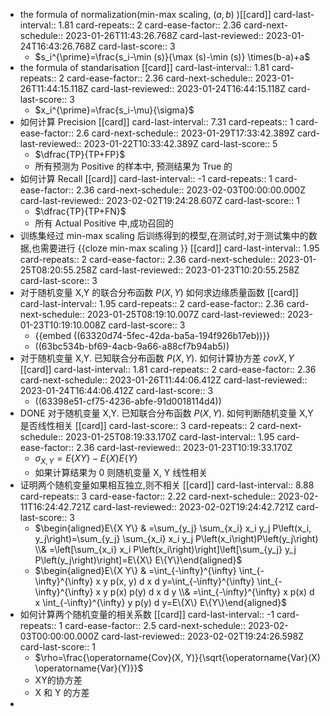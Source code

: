 - the formula of normalization(min-max scaling, $(a,b)$ )[[card]]
  card-last-interval:: 1.81
  card-repeats:: 2
  card-ease-factor:: 2.36
  card-next-schedule:: 2023-01-26T11:43:26.768Z
  card-last-reviewed:: 2023-01-24T16:43:26.768Z
  card-last-score:: 3
	- $s_i^{\prime}=\frac{s_i-\min (s)}{\max (s)-\min (s)} \times(b-a)+a$
- the formula of standarisation [[card]]
  card-last-interval:: 1.81
  card-repeats:: 2
  card-ease-factor:: 2.36
  card-next-schedule:: 2023-01-26T11:44:15.118Z
  card-last-reviewed:: 2023-01-24T16:44:15.118Z
  card-last-score:: 3
	- $x_i^{\prime}=\frac{s_i-\mu}{\sigma}$
- 如何计算 Precision [[card]]
  card-last-interval:: 7.31
  card-repeats:: 1
  card-ease-factor:: 2.6
  card-next-schedule:: 2023-01-29T17:33:42.389Z
  card-last-reviewed:: 2023-01-22T10:33:42.389Z
  card-last-score:: 5
	- $\dfrac{TP}{TP+FP}$
	- 所有预测为 Positive 的样本中, 预测结果为 True 的
- 如何计算 Recall [[card]]
  card-last-interval:: -1
  card-repeats:: 1
  card-ease-factor:: 2.36
  card-next-schedule:: 2023-02-03T00:00:00.000Z
  card-last-reviewed:: 2023-02-02T19:24:28.607Z
  card-last-score:: 1
	- $\dfrac{TP}{TP+FN}$
	- 所有 Actual Positive 中,成功召回的
- 训练集经过 min-max scaling 后训练得到的模型,在测试时,对于测试集中的数据,也需要进行 {{cloze min-max scaling }} [[card]]
  card-last-interval:: 1.95
  card-repeats:: 2
  card-ease-factor:: 2.36
  card-next-schedule:: 2023-01-25T08:20:55.258Z
  card-last-reviewed:: 2023-01-23T10:20:55.258Z
  card-last-score:: 3
- 对于随机变量 X,Y 的联合分布函数 $P(X,Y)$ 如何求边缘质量函数 [[card]]
  card-last-interval:: 1.95
  card-repeats:: 2
  card-ease-factor:: 2.36
  card-next-schedule:: 2023-01-25T08:19:10.007Z
  card-last-reviewed:: 2023-01-23T10:19:10.008Z
  card-last-score:: 3
	- {{embed ((63320d74-5fec-42da-ba5a-194f926b17eb))}}
	- ((63bc534b-bf69-4acb-9a66-a88cf7b94ab5))
- 对于随机变量 X,Y. 已知联合分布函数 $P(X,Y)$. 如何计算协方差 $cov{X,Y}$ [[card]]
  card-last-interval:: 1.81
  card-repeats:: 2
  card-ease-factor:: 2.36
  card-next-schedule:: 2023-01-26T11:44:06.412Z
  card-last-reviewed:: 2023-01-24T16:44:06.412Z
  card-last-score:: 3
	- ((63398e51-cf75-4236-abfe-91d0018114d4))
- DONE 对于随机变量 X,Y. 已知联合分布函数 $P(X,Y)$.  如何判断随机变量 X,Y 是否线性相关 [[card]]
  card-last-score:: 3
  card-repeats:: 2
  card-next-schedule:: 2023-01-25T08:19:33.170Z
  card-last-interval:: 1.95
  card-ease-factor:: 2.36
  card-last-reviewed:: 2023-01-23T10:19:33.170Z
	- $\sigma_{X, Y}=E\{X Y\}-E\{X\} E\{Y\}$
	- 如果计算结果为 0 则随机变量 X, Y 线性相关
- 证明两个随机变量如果相互独立,则不相关 [[card]]
  card-last-interval:: 8.88
  card-repeats:: 3
  card-ease-factor:: 2.22
  card-next-schedule:: 2023-02-11T16:24:42.721Z
  card-last-reviewed:: 2023-02-02T19:24:42.721Z
  card-last-score:: 3
	- $\begin{aligned}E\{X Y\} & =\sum_{y_j} \sum_{x_i} x_i y_j P\left(x_i, y_j\right)=\sum_{y_j} \sum_{x_i} x_i y_j P\left(x_i\right)P\left(y_j\right) \\& =\left[\sum_{x_i} x_i P\left(x_i\right)\right]\left[\sum_{y_j} y_j P\left(y_j\right)\right]=E\{X\} E\{Y\}\end{aligned}$
	- $\begin{aligned}E\{X Y\} & =\int_{-\infty}^{\infty} \int_{-\infty}^{\infty} x y p(x, y) d x d y=\int_{-\infty}^{\infty} \int_{-\infty}^{\infty} x y p(x) p(y) d x d y \\& =\int_{-\infty}^{\infty} x p(x) d x \int_{-\infty}^{\infty} y p(y) d y=E\{X\} E\{Y\}\end{aligned}$
- 如何计算两个随机变量的相关系数 [[card]]
  card-last-interval:: -1
  card-repeats:: 1
  card-ease-factor:: 2.5
  card-next-schedule:: 2023-02-03T00:00:00.000Z
  card-last-reviewed:: 2023-02-02T19:24:26.598Z
  card-last-score:: 1
	- $\rho=\frac{\operatorname{Cov}(X, Y)}{\sqrt{\operatorname{Var}(X) \operatorname{Var}(Y)}}$
	- XY的协方差
	- X 和 Y 的方差
-